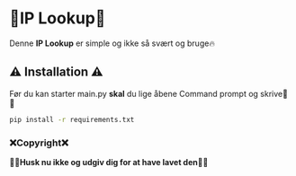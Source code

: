 # 📢IP Lookup📢
Denne **IP Lookup** er simple og ikke så svært og bruge🔥

## ⚠ Installation ⚠

Før du kan starter main.py __skal__ du lige åbene Command prompt og skrive🦩🦩
```bash
pip install -r requirements.txt
```

### ❌Copyright❌
👩‍💻**Husk nu ikke og udgiv dig for at have lavet den**👩‍💻